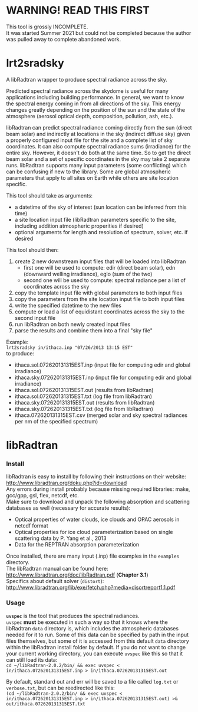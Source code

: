 # WARNING! READ THIS FIRST
This tool is grossly INCOMPLETE.  
It was started Summer 2021 but could not be completed because the author was pulled away to complete abandoned work.  

# lrt2sradsky
A libRadtran wrapper to produce spectral radiance across the sky.  

Predicted spectral radiance across the skydome is useful for many applications including building performance. In general, we want to know the spectral energy coming in from all directions of the sky. This energy changes greatly depending on the position of the sun and the state of the atmosphere (aerosol optical depth, composition, pollution, ash, etc.).  

libRadtran can predict spectral radiance coming directly from the sun (direct beam solar) and indirectly at locations in the sky (indirect diffuse sky) given a properly configured input file for the site and a complete list of sky coordinates. It can also compute spectral radiance sums (irradiance) for the entire sky. However, it doesn't do both at the same time. So to get the direct beam solar and a set of specific coordinates in the sky may take 2 separate runs. libRadtran supports many input parameters (some conflicting) which can be confusing if new to the library. Some are global atmospheric parameters that apply to all sites on Earth while others are site location specific.  

This tool should take as arguments:  
- a datetime of the sky of interest (sun location can be inferred from this time)
- a site location input file (libRadtran parameters specific to the site, including addition atmospheric properities if desired)
- optional arguments for length and resolution of spectrum, solver, etc. if desired

This tool should then:
1. create 2 new downstream input files that will be loaded into libRadtran
    - first one will be used to compute: edir (direct beam solar), edn (downward welling irradiance), eglo (sum of the two)
    - second one will be used to compute: spectral radiance per a list of coordinates across the sky
2. copy the template input file with global parameters to both input files
5. copy the parameters from the site location input file to both input files
7. write the specified datetime to the new files
8. compute or load a list of equidistant coordinates across the sky to the second input file
9. run libRadtran on both newly created input files
10. parse the results and combine them into a final "sky file"  

Example:  
`lrt2sradsky in/ithaca.inp "07/26/2013 13:15 EST"`  
to produce:  
- ithaca.sol.072620131315EST.inp (input file for computing edir and global irradiance)  
- ithaca.sky.072620131315EST.inp (input file for computing edir and global irradiance)  
- ithaca.sol.072620131315EST.out (results from libRadtran)  
- ithaca.sol.072620131315EST.txt (log file from libRadtran) 
- ithaca.sky.072620131315EST.out (results from libRadtran)  
- ithaca.sky.072620131315EST.txt (log file from libRadtran)   
- ithaca.072620131315EST.csv (merged solar and sky spectral radiances per nm of the specified spectrum)

# libRadtran 
### Install
libRadtran is easy to install by following their instructions on their website: http://www.libradtran.org/doku.php?id=download  
Any errors during install probably because missing required libraries: make, gcc/gpp, gsl, flex, netcdf, etc.  
Make sure to download and unpack the following absorption and scattering databases as well (necessary for accurate results):  
- Optical properties of water clouds, ice clouds and OPAC aerosols in netcdf format  
- Optical properties for ice cloud parameterization based on single scattering data by P. Yang et al., 2013  
- Data for the REPTRAN absorption parameterization  

Once installed, there are many input (.inp) file examples in the `examples` directory.  
The libRadtran manual can be found here: http://www.libradtran.org/doc/libRadtran.pdf (**Chapter 3.1**)    
Specifics about default solver (`distort`): http://www.libradtran.org/lib/exe/fetch.php?media=disortreport1.1.pdf   

### Usage
**`uvspec`** is the tool that produces the spectral radiances.  
`uvspec` **must** be executed in such a way so that it knows where the libRadtran `data` directory is, which includes the atmospheric databases needed for it to run. Some of this data can be specified by path in the input files themselves, but some of it is accessed from this default `data` directory within the libRadtran install folder by default. If you do not want to change your current working directory, you can execute `uvspec` like this so that it can still load its data:  
`cd ~/libRadtran-2.0.2/bin/ && exec uvspec < in/ithaca.072620131315EST.inp > in/ithaca.072620131315EST.out`  

By default, standard out and err will be saved to a file called `log.txt` or `verbose.txt`, but can be reedirected like this:  
`(cd ~/libRadtran-2.0.2/bin/ && exec uvspec < in/ithaca.072620131315EST.inp > in/ithaca.072620131315EST.out) >& out/ithaca.072620131315EST.txt`
